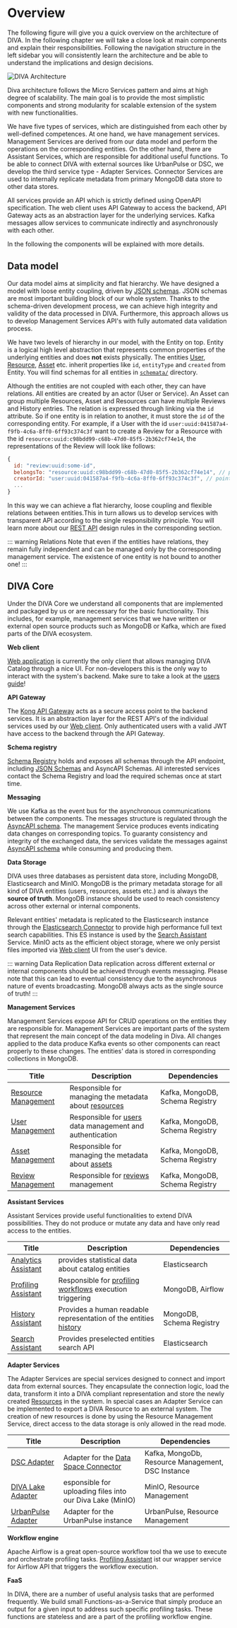 # Overview

The following figure will give you a quick overview on the architecture of DIVA. In the following chapter we will take a close
look at main components and explain their responsibilities. Following the navigation structure in the left sidebar you will consistently 
learn the architecture and be able to understand the implications and design decisions.

<img :src="$withBase('/assets/diva_architecture.png')" alt="DIVA Architecture">

Diva architecture follows the Micro Services pattern and aims at high degree of scalability. The main goal is to provide 
the most simplistic components and strong modularity for scalable extension of the system with new functionalities.

We have five types of services, which are distinguished from each other by well-defined competences. At one hand, 
we have management services. Management Services are derived from our data model and perform the operations on the 
corresponding entities. On the other hand, there are Assistant Services, which are responsible for additional useful functions. 
To be able to connect DIVA with external sources like UrbanPulse or DSC, we develop the third service type - Adapter Services. 
Connector Services are used to internally replicate metadata from primary MongoDB data store to other data stores.

All services provide an API which is strictly defined using OpenAPI specification. The web client uses API Gateway to 
access the backend, API Gateway acts as an abstraction layer for the underlying services.
Kafka messages allow services to communicate indirectly and asynchronously with each other. 

In the following the components will be explained with more details.

## Data model

Our data model aims at simplicity and flat hierarchy. We have designed a model with loose entity coupling, driven 
by [JSON schemas](./json-schemas.md). JSON schemas are most important building block of our whole system. Thanks to the 
schema-driven development process, we 
can achieve high integrity and validity of the data processed in DIVA. Furthermore, this approach allows us to develop 
Management Services API's with fully automated data validation process.

<DataModel class="mt-0"></DataModel>

We have two levels of hierarchy in our model, with the Entity on top. Entity is a logical high level 
abstraction that represents common properties of the underlying entities and does **not** exists physically. The entities
[User](../../about/README.md#user), [Resource](../../about/README.md#resource), [Asset](../../about/README.md#asset) etc. inherit properties like `id`, `entityType` and `created` from Entity.
You will find schemas for all entities in [`schemata/`](https://gitlab.cc-asp.fraunhofer.de/diva/drm/-/tree/master/schemata) directory.

Although the entities are not coupled with each other, they can have relations. All entities are created 
by an actor (User or Service). An Asset can group multiple Resources, Asset and Resources can have multiple Reviews and History entries.
The relation is expressed through linking via the `id` attribute. So if one entity is in relation to another, 
it must store the `id` of the corresponding entity. For example, if a User with the id `user:uuid:041587a4-f9fb-4c6a-8ff0-6ff93c374c3f` 
want to create a Review for a Resource with the id
`resource:uuid:c98bdd99-c68b-47d0-85f5-2b362cf74e14`, the representations of the Review will look like follows:

```js
{
  id: "review:uuid:some-id",
  belongsTo: "resource:uuid:c98bdd99-c68b-47d0-85f5-2b362cf74e14", // points to Resource
  creatorId: "user:uuid:041587a4-f9fb-4c6a-8ff0-6ff93c374c3f", // points to User
  ...
}
```

In this way we can achieve a flat hierarchy, loose coupling and flexible relations between entities.This in turn allows us 
to develop services with transparent API according to the single responsibility principle. You will learn more about 
our [REST API](./rest-api.md) design rules in the corresponding section.

::: warning Relations
Note that even if the entities have relations, they remain fully independent and can be managed only by the corresponding 
management service. The existence of one entity is not bound to another one!
:::

## DIVA Core

Under the DIVA Core we understand all components that are implemented and packaged by us or are necessary for the basic 
functionality. This includes, for example, management services that we have written or external open source products such 
as MongoDB or Kafka, which are fixed parts of the DIVA ecosystem.

**Web client**

[Web application](./web-client.md) is currently the only client that allows managing DIVA Catalog through a nice UI.
For non-developers this is the only way to interact with the system's backend. Make sure to take a look at the 
[users guide](../../user-docs)!

**API Gateway**

The [Kong API Gateway](./gateway.md) acts as a secure access point to the backend services. It is an abstraction layer 
for the REST API's of the individual services used by our [Web client](./web-client.md). Only authenticated users with 
a valid JWT have access to the backend through the API Gateway.

**Schema registry**

[Schema Registry](https://gitlab.cc-asp.fraunhofer.de/diva/drm/-/tree/master/services/schema-registry) 
holds and exposes all schemas through the API endpoint, including [JSON Schemas](./json-schemas.md) and
AsyncAPI Schemas. All interested services contact the Schema Registry and load the required schemas once at start time. 

**Messaging**

We use Kafka as the event bus for the asynchronous communications between the components. The messages structure is regulated
through the [AsyncAPI schema](https://gitlab.cc-asp.fraunhofer.de/diva/drm/-/blob/master/schemata/asyncapi/asyncapi.yml). The management Service
produces events indicating data changes on corresponding topics. To guaranty consistency and integrity of the exchanged data,
the services validate the messages against [AsyncAPI schema](https://gitlab.cc-asp.fraunhofer.de/diva/drm/-/blob/master/schemata/asyncapi/asyncapi.yml) 
while consuming and producing them. 

**Data Storage**

DIVA uses three databases as persistent data store, including MongoDB, Elasticsearch and MinIO. MongoDB is the primary 
metadata storage for all kind of DIVA entities (users, resources, assets etc.) and is always the **source of truth**.
MongoDB instance should be used to reach consistency across other external or internal components. 

Relevant entities' metadata is replicated 
to the Elasticsearch instance through the [Elasticsearch Connector]() to provide high performance full text search capabilities.
This ES instance is used by the [Search Assistant](https://gitlab.cc-asp.fraunhofer.de/diva/drm/-/tree/master/services/search-assistant) Service.
MinIO acts as the efficient object storage, where we only persist files imported via [Web client](./web-client.md) UI from 
the user's device.

::: warning Data Replication 
Data replication across different external or internal components should be achieved through events messaging. Please note
that this can lead to eventual consistency due to the asynchronous nature of events broadcasting. MongoDB always acts as
the single source of truth!
:::

**Management Services**

Management Services expose API for CRUD operations on the entities they are responsible for. Management Services are important
parts of the system that represent the main concept of the data modeling in Diva.
All changes applied to the data produce Kafka events so other components can react properly to these changes. The entities' 
data is stored in corresponding collections in MongoDB. 

| Title   | Description                            | Dependencies |
|---------|----------------------------------------|--------------|
| [Resource Management](https://gitlab.cc-asp.fraunhofer.de/diva/drm/-/tree/master/services/resource-management)  | Responsible for managing the metadata about [resources](#resources) | Kafka, MongoDB, Schema Registry |
| [User Management](https://gitlab.cc-asp.fraunhofer.de/diva/drm/-/tree/master/services/user-management)  | Responsible for [users](#users) data management and authentication | Kafka, MongoDB, Schema Registry |
| [Asset Management](https://gitlab.cc-asp.fraunhofer.de/diva/drm/-/tree/master/services/asset-management)  | Responsible for managing the metadata about [assets](#assets) | Kafka, MongoDB, Schema Registry |
| [Review Management](https://gitlab.cc-asp.fraunhofer.de/diva/drm/-/tree/master/services/review-management)  | Responsible for [reviews](#users) management | Kafka, MongoDB, Schema Registry |

**Assistant Services**

Assistant Services provide useful functionalities to extend DIVA possibilities. They do not produce or mutate any data and have only
read access to the entities.

| Title   | Description                            | Dependencies |
|---------|----------------------------------------|--------------|
| [Analytics Assistant](https://gitlab.cc-asp.fraunhofer.de/diva/drm/-/tree/master/services/analytics-assistant)  | provides statistical data about catalog entities | Elasticsearch |
| [Profiling Assistant](https://gitlab.cc-asp.fraunhofer.de/diva/drm/-/tree/master/services/profiling-assistant)  | Responsible for [profiling workflows](#pw) execution triggering| MongoDB, Airflow |
| [History Assistant](https://gitlab.cc-asp.fraunhofer.de/diva/drm/-/tree/master/services/history-assistant)  | Provides a human readable representation of the entities [history](#history)  | MongoDB, Schema Registry |
| [Search Assistant](https://gitlab.cc-asp.fraunhofer.de/diva/drm/-/tree/master/services/search-assistant)  | Provides preselected entities search API | Elasticsearch |

**Adapter Services**

The Adapter Services are special services designed to connect and import data from external sources. They encapsulate 
the connection logic, load the data, transform it into a DIVA compliant representation and store the newly created [Resources](#resource) in the system. 
In special cases an Adapter Service can be implemented to export a DIVA Resource to an external system.
The creation of new resources is done by using the Resource Management Service, direct access to the data storage is only allowed in the read mode.

| Title   | Description                            | Dependencies |
|---------|----------------------------------------|--------------|
| [DSC Adapter](https://gitlab.cc-asp.fraunhofer.de/diva/drm/-/tree/master/services/adapter-services/diva-lake-adapter)  | Adapter for the [Data Space Connector](https://github.com/International-Data-Spaces-Association/DataspaceConnector) | Kafka, MongoDb, Resource Management, DSC Instance |
| [DIVA Lake Adapter](https://gitlab.cc-asp.fraunhofer.de/diva/drm/-/tree/master/services/adapter-services/dsc-adapter)  | esponsible for uploading files into our Diva Lake (MinIO) | MinIO, Resource Management |
| [UrbanPulse Adapter](https://gitlab.cc-asp.fraunhofer.de/diva/drm/-/tree/master/services/adapter-services/urban-pulse-adapter)  | Adapter for the UrbanPulse instance| UrbanPulse, Resource Management|


**Workflow engine**

Apache Airflow is a great open-source workflow tool tha we use to execute and orchestrate profiling tasks.
[Profiling Assistant](https://gitlab.cc-asp.fraunhofer.de/diva/drm/-/tree/master/services/analytics-assistant) ist our 
wrapper service for Airflow API that triggers the workflow execution.

**FaaS**

In DIVA, there are a number of useful analysis tasks that are performed frequently. We build small Functions-as-a-Service that
simply produce an output for a given input to address such specific profiling tasks. These functions are stateless and are a part
of the profiling workflow engine.
